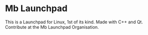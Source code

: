 # Mb Launchpad

This is a Launchpad for Linux, 1st of its kind. Made with C++ and Qt. Contribute at the Mb Launchpad Organisation. 
